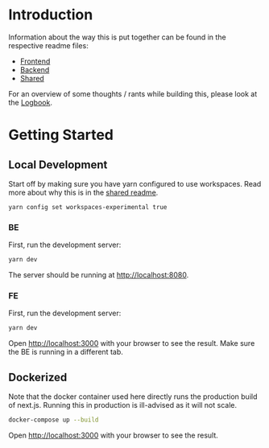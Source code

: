 
# Introduction
Information about the way this is put together can be found in the respective 
readme files:

- [Frontend](frontend/readme.md)
- [Backend](backend/readme.md)
- [Shared](shared/readme.md)

For an overview of some thoughts / rants while building this, please look at
the [Logbook](logbook.md).

# Getting Started
## Local Development
Start off by making sure you have yarn configured to use workspaces. Read 
more about why this is in the [shared readme](shared/readme.md).

```
yarn config set workspaces-experimental true
```

### BE
First, run the development server:

```bash
yarn dev
```
The server should be running at [http://localhost:8080](http://localhost:8080).

### FE
First, run the development server:

```bash
yarn dev
```
Open [http://localhost:3000](http://localhost:3000) with your browser to see 
the result. Make sure the BE is running in a different tab.

## Dockerized
Note that the docker container used here directly runs the production build of
next.js. Running this in production is ill-advised as it will not scale.

```bash
docker-compose up --build
```

Open [http://localhost:3000](http://localhost:3000) with your browser to see 
the result.
